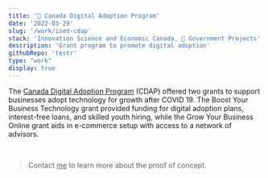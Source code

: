 ```yaml
---
title: '🍁 Canada Digital Adoption Program'
date: '2022-03-29'
slug: '/work/ised-cdap'
stack: 'Innovation Science and Economic Canada, 🍁 Government Projects'
description: 'Grant program to promote digital adoption'
githubRepo: 'testr'
type: "work"  
display: true
---
```


The [Canada Digital Adoption Program](https://ised-isde.canada.ca/site/canada-digital-adoption-program/en) (CDAP) offered two grants to support businesses adopt technology for growth after COVID 19. The Boost Your Business Technology grant provided funding for digital adoption plans, interest-free loans, and skilled youth hiring, while the Grow Your Business Online grant aids in e-commerce setup with access to a network of advisors.

<br/>

> Contact <a href="mailto:jude@judepark.com" style="color: var(--font-color-muted)">me</a> to learn more about the proof of concept.